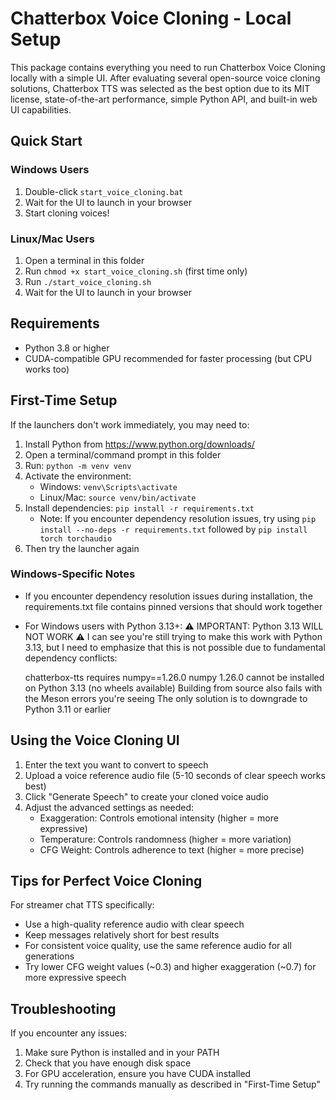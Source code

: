 # Chatterbox Voice Cloning - Local Setup

This package contains everything you need to run Chatterbox Voice Cloning locally with a simple UI. After evaluating several open-source voice cloning solutions, Chatterbox TTS was selected as the best option due to its MIT license, state-of-the-art performance, simple Python API, and built-in web UI capabilities.

## Quick Start

### Windows Users
1. Double-click `start_voice_cloning.bat`
2. Wait for the UI to launch in your browser
3. Start cloning voices!

### Linux/Mac Users
1. Open a terminal in this folder
2. Run `chmod +x start_voice_cloning.sh` (first time only)
3. Run `./start_voice_cloning.sh`
4. Wait for the UI to launch in your browser

## Requirements
- Python 3.8 or higher
- CUDA-compatible GPU recommended for faster processing (but CPU works too)

## First-Time Setup
If the launchers don't work immediately, you may need to:

1. Install Python from https://www.python.org/downloads/
2. Open a terminal/command prompt in this folder
3. Run: `python -m venv venv`
4. Activate the environment:
   - Windows: `venv\Scripts\activate`
   - Linux/Mac: `source venv/bin/activate`
5. Install dependencies: `pip install -r requirements.txt`
   - Note: If you encounter dependency resolution issues, try using `pip install --no-deps -r requirements.txt` followed by `pip install torch torchaudio`
6. Then try the launcher again

### Windows-Specific Notes
- If you encounter dependency resolution issues during installation, the requirements.txt file contains pinned versions that should work together
- For Windows users with Python 3.13+:
⚠️ IMPORTANT: Python 3.13 WILL NOT WORK ⚠️
I can see you're still trying to make this work with Python 3.13, but I need to emphasize that this is not possible due to fundamental dependency conflicts:

    chatterbox-tts requires numpy==1.26.0
    numpy 1.26.0 cannot be installed on Python 3.13 (no wheels available)
    Building from source also fails with the Meson errors you're seeing
      The only solution is to downgrade to Python 3.11 or earlier    

## Using the Voice Cloning UI

1. Enter the text you want to convert to speech
2. Upload a voice reference audio file (5-10 seconds of clear speech works best)
3. Click "Generate Speech" to create your cloned voice audio
4. Adjust the advanced settings as needed:
   - Exaggeration: Controls emotional intensity (higher = more expressive)
   - Temperature: Controls randomness (higher = more variation)
   - CFG Weight: Controls adherence to text (higher = more precise)

## Tips for Perfect Voice Cloning

For streamer chat TTS specifically:
- Use a high-quality reference audio with clear speech
- Keep messages relatively short for best results
- For consistent voice quality, use the same reference audio for all generations
- Try lower CFG weight values (~0.3) and higher exaggeration (~0.7) for more expressive speech

## Troubleshooting

If you encounter any issues:
1. Make sure Python is installed and in your PATH
2. Check that you have enough disk space
3. For GPU acceleration, ensure you have CUDA installed
4. Try running the commands manually as described in "First-Time Setup"
